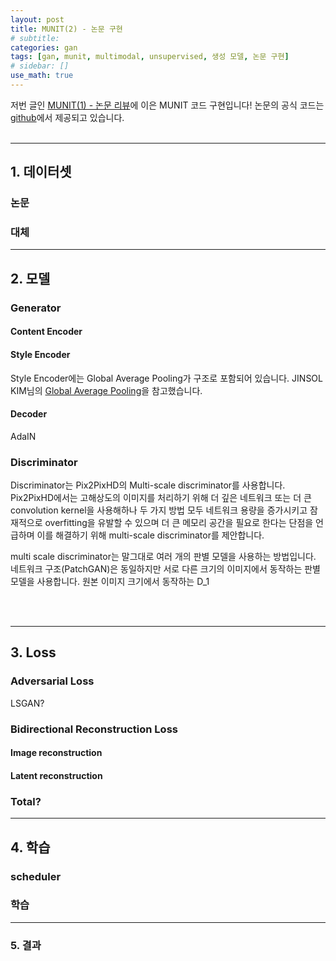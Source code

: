 ```yaml
---
layout: post
title: MUNIT(2) - 논문 구현
# subtitle:
categories: gan
tags: [gan, munit, multimodal, unsupervised, 생성 모델, 논문 구현]
# sidebar: []
use_math: true
---
```


저번 글인 <a href="https://solee328.github.io/gan/2023/04/19/munit_paper.html" target="_blank">MUNIT(1) - 논문 리뷰</a>에 이은 MUNIT 코드 구현입니다! 논문의 공식 코드는 <a href="https://github.com/NVlabs/MUNIT" target="_blank">github</a>에서 제공되고 있습니다.
<br><br>

---

## 1. 데이터셋


### 논문


### 대체


---

## 2. 모델

### Generator
#### Content Encoder

#### Style Encoder
Style Encoder에는 Global Average Pooling가 구조로 포함되어 있습니다.
JINSOL KIM님의 <a href="https://gaussian37.github.io/dl-concept-global_average_pooling/" target="_blank">Global Average Pooling</a>을 참고했습니다.

#### Decoder

AdaIN


### Discriminator
Discriminator는 Pix2PixHD의 Multi-scale discriminator를 사용합니다. Pix2PixHD에서는 고해상도의 이미지를 처리하기 위해 더 깊은 네트워크 또는 더 큰 convolution kernel을 사용해하나 두 가지 방법 모두 네트워크 용량을 증가시키고 잠재적으로 overfitting을 유발할 수 있으며 더 큰 메모리 공간을 필요로 한다는 단점을 언급하며 이를 해결하기 위해 multi-scale discriminator를 제안합니다.

multi scale discriminator는 말그대로 여러 개의 판별 모델을 사용하는 방법입니다. 네트워크 구조(PatchGAN)은 동일하지만 서로 다른 크기의 이미지에서 동작하는 판별 모델을 사용합니다. 원본 이미지 크기에서 동작하는 D_1

<br><br>

---

## 3. Loss

### Adversarial Loss
LSGAN?


### Bidirectional Reconstruction Loss

#### Image reconstruction

#### Latent reconstruction

### Total?

---

## 4. 학습

### scheduler


### 학습

---

### 5. 결과
